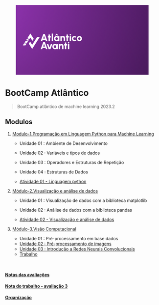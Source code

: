 <div align='center'>
    <img src="Imagens/Atlantico.png">
</div>

# BootCamp Atlântico

> BootCamp atlântico de machine learning 2023.2 

## Modulos

1. [Modulo-1.Programação em Linguagem Python para Machine Learning](/Modulo-1.Programação%20em%20Linguagem%20Python%20para%20Machine%20Learning/)
   
   * Unidade 01 : Ambiente de Desenvolvimento
   
   * Unidade 02 : Variáveis e tipos de dados
   
   * Unidade 03 : Operadores e Estruturas de Repetição
   
   * Unidade 04 : Estruturas de Dados

   * [Atividade 01 - Linguagem python](/Modulo-1.Programação%20em%20Linguagem%20Python%20para%20Machine%20Learning/Atividade/Atividade.ipynb)
2. [Módulo-2.Visualização e análise de dados](/Modulo-2.Visualização%20e%20análise%20de%20dados/)
   
   * Unidade 01 : Visualização de dados com a biblioteca matplotlib

   * Unidade 02 : Análise de dados com a biblioteca pandas

   * [Atividade 02 - Visualização e análise de dados](/Modulo-2.Visualização%20e%20análise%20de%20dados/Atividade/Atividade.ipynb)

3. [Módulo-3.Visão Computacional](/Modulo-3.Visão%20Computacional/)
   * Unidade 01 : Pré-processamento em base dados
   * [Unidade 02 : Pré-processamento de imagens](/Modulo-3.Visão%20Computacional/Unidade02.Pre-processamento%20de%20imagens/)
   * [Unidade 03 : Introdução a Redes Neurais Convolucionais](/Modulo-3.Visão%20Computacional/Unidade03.Introdução%20a%20Redes%20Neurais%20Convolucionais/)
   * [Trabalho](https://github.com/Bootcamp-Atlantico-Machine-Learning)


&nbsp;

#### [Notas das avaliações](/Imagens/HistoricoNotas/)

#### [Nota do trabalho - avaliação 3](/Imagens/HistoricoNotas/)

#### [Organização](https://github.com/Bootcamp-Atlantico-Machine-Learning)
